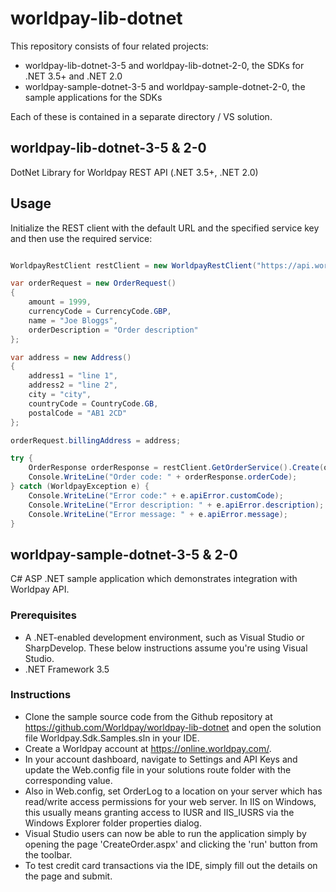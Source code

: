 # worldpay-lib-dotnet

This repository consists of four related projects:
* worldpay-lib-dotnet-3-5 and worldpay-lib-dotnet-2-0, the SDKs for .NET 3.5+ and .NET 2.0
* worldpay-sample-dotnet-3-5 and worldpay-sample-dotnet-2-0, the sample applications for the SDKs

Each of these is contained in a separate directory / VS solution.

worldpay-lib-dotnet-3-5 & 2-0
-------------------

DotNet Library for Worldpay REST API (.NET 3.5+, .NET 2.0)

## Usage

Initialize the REST client with the default URL and the specified service key and then use the required service:
```c#

WorldpayRestClient restClient = new WorldpayRestClient("https://api.worldpay.com/v1", "YOUR_SERVICE_KEY");

var orderRequest = new OrderRequest()
{
    amount = 1999,
    currencyCode = CurrencyCode.GBP,
    name = "Joe Bloggs",
    orderDescription = "Order description"
};

var address = new Address()
{
    address1 = "line 1",
    address2 = "line 2",
    city = "city",
    countryCode = CountryCode.GB,
    postalCode = "AB1 2CD"
};

orderRequest.billingAddress = address;

try {
    OrderResponse orderResponse = restClient.GetOrderService().Create(orderRequest);
    Console.WriteLine("Order code: " + orderResponse.orderCode);
} catch (WorldpayException e) {
	Console.WriteLine("Error code:" + e.apiError.customCode);
    Console.WriteLine("Error description: " + e.apiError.description);
    Console.WriteLine("Error message: " + e.apiError.message);
}
```

worldpay-sample-dotnet-3-5 & 2-0
-------------------

C# ASP .NET sample application which demonstrates integration with Worldpay API.

### Prerequisites

- A .NET-enabled development environment, such as Visual Studio or SharpDevelop. These below instructions assume you're using Visual Studio.
- .NET Framework 3.5

### Instructions

- Clone the sample source code from the Github repository at https://github.com/Worldpay/worldpay-lib-dotnet and open the solution file Worldpay.Sdk.Samples.sln in your IDE.
- Create a Worldpay account at https://online.worldpay.com/.
- In your account dashboard, navigate to Settings and API Keys and update the Web.config file in your solutions route folder with the corresponding value.
- Also in Web.config, set OrderLog to a location on your server which has read/write access permissions for your web server. In IIS on Windows, this usually means granting access to IUSR and IIS_IUSRS via the Windows Explorer folder properties dialog.
- Visual Studio users can now be able to run the application simply by opening the page 'CreateOrder.aspx' and clicking the 'run' button from the toolbar.
- To test credit card transactions via the IDE, simply fill out the details on the page and submit.

